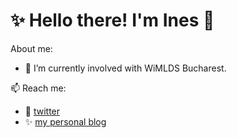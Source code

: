 # ✨ Hello there! I'm Ines 👋

About me:
 - 🔭 I’m currently involved with WiMLDS Bucharest. 

 📫 Reach me: 
 - :iphone: <a href="https://twitter.com/inesz">twitter</a>
 - ✨ <a href="https://ineszz.com">my personal blog</a>

<!--
**ineszz/ineszz** is a ✨ _special_ ✨ repository because its `README.md` (this file) appears on your GitHub profile.
